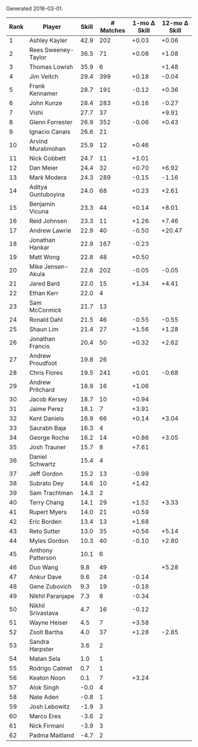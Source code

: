 Generated 2016-03-01.

| Rank | Player              | Skill | # Matches | 1-mo Δ Skill | 12-mo Δ Skill |
|------|---------------------|-------|-----------|--------------|---------------|
|    1 | Ashley Kayler       |  42.9 |       202 |        +0.03 |         +0.06 |
|    2 | Rees Sweeney-Taylor |  36.5 |        71 |        +0.08 |         +1.08 |
|    3 | Thomas Lowish       |  35.9 |         6 |              |         +1.48 |
|    4 | Jim Veitch          |  29.4 |       399 |        +0.18 |         -0.04 |
|    5 | Frank Kennamer      |  28.7 |       191 |        -0.12 |         +0.36 |
|    6 | John Kunze          |  28.4 |       283 |        +0.16 |         -0.27 |
|    7 | Vishi               |  27.7 |        37 |              |         +9.91 |
|    8 | Glenn Forrester     |  26.9 |       352 |        -0.06 |         +0.43 |
|    9 | Ignacio Canals      |  26.6 |        21 |              |               |
|   10 | Arvind Muralimohan  |  25.9 |        12 |        +0.46 |               |
|   11 | Nick Cobbett        |  24.7 |        11 |        +1.01 |               |
|   12 | Dan Meier           |  24.4 |        32 |        +0.70 |         +6.92 |
|   13 | Mark Modera         |  24.3 |       289 |        -0.15 |         -1.16 |
|   14 | Aditya Guntuboyina  |  24.0 |        68 |        +0.23 |         +2.61 |
|   15 | Benjamin Vicuna     |  23.3 |        44 |        +0.14 |         +8.01 |
|   16 | Reid Johnsen        |  23.3 |        11 |        +1.26 |         +7.46 |
|   17 | Andrew Lawrie       |  22.9 |        40 |        -0.50 |        +20.47 |
|   18 | Jonathan Hankar     |  22.9 |       167 |        -0.23 |               |
|   19 | Matt Wong           |  22.8 |        48 |        +0.50 |               |
|   20 | Mike Jensen-Akula   |  22.6 |       202 |        -0.05 |         -0.05 |
|   21 | Jared Bard          |  22.0 |        15 |        +1.34 |         +4.41 |
|   22 | Ethan Kerr          |  22.0 |         4 |              |               |
|   23 | Sam McCormick       |  21.7 |        13 |              |               |
|   24 | Ronald Dahl         |  21.5 |        46 |        -0.55 |         -0.55 |
|   25 | Shaun Lim           |  21.4 |        27 |        +1.56 |         +1.28 |
|   26 | Jonathan Francis    |  20.4 |        50 |        +0.32 |         +2.62 |
|   27 | Andrew Proudfoot    |  19.8 |        26 |              |               |
|   28 | Chris Flores        |  19.5 |       241 |        +0.01 |         -0.68 |
|   29 | Andrew Pritchard    |  18.9 |        16 |        +1.06 |               |
|   30 | Jacob Kersey        |  18.7 |        10 |        +0.94 |               |
|   31 | Jaime Perez         |  18.1 |         7 |        +3.91 |               |
|   32 | Kent Daniels        |  16.9 |        66 |        +0.14 |         +3.04 |
|   33 | Saurabh Baja        |  16.3 |         4 |              |               |
|   34 | George Roche        |  16.2 |        14 |        +0.86 |         +3.05 |
|   35 | Josh Trauner        |  15.7 |         8 |        +7.61 |               |
|   36 | Daniel Schwartz     |  15.4 |         4 |              |               |
|   37 | Jeff Gordon         |  15.2 |        13 |        -0.99 |               |
|   38 | Subrato Dey         |  14.6 |        10 |        +1.42 |               |
|   39 | Sam Trachtman       |  14.3 |         2 |              |               |
|   40 | Terry Chang         |  14.1 |        29 |        +1.52 |         +3.33 |
|   41 | Rupert Myers        |  14.0 |        21 |        +0.59 |               |
|   42 | Eric Borden         |  13.4 |        13 |        +1.68 |               |
|   43 | Reto Sutter         |  13.0 |        35 |        +0.56 |         +5.14 |
|   44 | Myles Gordon        |  10.3 |        40 |        -0.10 |         +2.80 |
|   45 | Anthony Patterson   |  10.1 |         6 |              |               |
|   46 | Duo Wang            |   9.8 |        49 |              |         +5.28 |
|   47 | Ankur Dave          |   9.6 |        24 |        -0.14 |               |
|   48 | Gene Zubovich       |   9.3 |        19 |        -0.18 |               |
|   49 | Nikhil Paranjape    |   7.3 |         8 |        -0.34 |               |
|   50 | Nikhil Srivastava   |   4.7 |        16 |        -0.12 |               |
|   51 | Wayne Heiser        |   4.5 |         7 |        +3.58 |               |
|   52 | Zsolt Bartha        |   4.0 |        37 |        +1.28 |         -2.85 |
|   53 | Sandra Harpster     |   3.6 |         2 |              |               |
|   54 | Matan Sela          |   1.0 |         1 |              |               |
|   55 | Rodrigo Calmet      |   0.7 |         1 |              |               |
|   56 | Keaton Noon         |   0.1 |         7 |        +3.24 |               |
|   57 | Alok Singh          |  -0.0 |         4 |              |               |
|   58 | Nate Aden           |  -0.8 |         1 |              |               |
|   59 | Josh Lebowitz       |  -1.9 |         3 |              |               |
|   60 | Marco Eres          |  -3.6 |         2 |              |               |
|   61 | Nick Firmani        |  -3.9 |         3 |              |               |
|   62 | Padma Maitland      |  -4.7 |         2 |              |               |